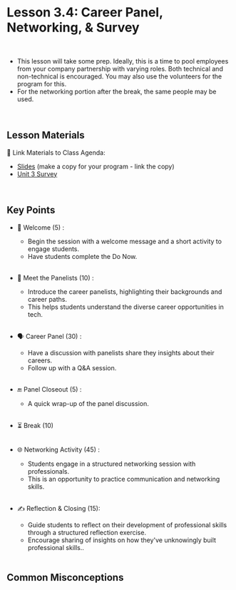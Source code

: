 # Lesson 3.4: Career Panel, Networking, & Survey

<br>

- This lesson will take some prep. Ideally, this is a time to pool employees from your company partnership with varying roles. Both technical and non-technical is encouraged. You may also use the volunteers for the program for this.
- For the networking portion after the break, the same people may be used.

<br>

## Lesson Materials

📖 Link Materials to Class Agenda:
- [Slides](https://docs.google.com/presentation/d/1j2Pqw9nsH0YYADQDmVp_89QbeVtoJXcKFfFvHTlDBfY/edit?usp=sharing) (make a copy for your program - link the copy)
- [Unit 3 Survey](https://forms.gle/YcMuVcgihb1N7iey7)


<br>

## Key Points

- 👋 Welcome (5) :
    - Begin the session with a welcome message and a short activity to engage students.
    - Have students complete the Do Now.<br><br>

- 👀 Meet the Panelists (10) :
    - Introduce the career panelists, highlighting their backgrounds and career paths.
    - This helps students understand the diverse career opportunities in tech.<br><br>

- 🗣️ Career Panel (30) :
    - Have a discussion with panelists share they insights about their careers.
    - Follow up with a Q&A session.<br><br>

- 🔚 Panel Closeout (5) :
    - A quick wrap-up of the panel discussion.<br><br>

- ⏳ Break (10)<br><br>

- 🌐 Networking Activity (45) :
    - Students engage in a structured networking session with professionals.
    - This is an opportunity to practice communication and networking skills.<br><br>

- ✍️ Reflection & Closing (15):
    - Guide students to reflect on their development of professional skills through a structured reflection exercise.
    - Encourage sharing of insights on how they've unknowingly built professional skills..<br><br>


## Common Misconceptions